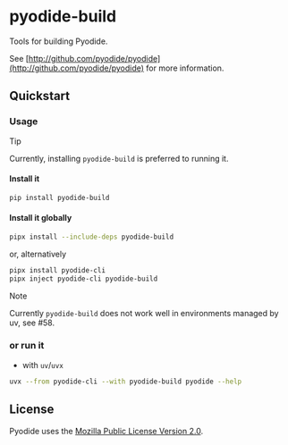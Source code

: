 # pyodide-build

Tools for building Pyodide.

See [http://github.com/pyodide/pyodide](http://github.com/pyodide/pyodide) for
more information.

## Quickstart

### Usage

> [!TIP]
> Currently, installing `pyodide-build` is preferred to running it.

#### Install it

```bash
pip install pyodide-build
```

#### Install it globally

```bash
pipx install --include-deps pyodide-build
```

or, alternatively

```bash
pipx install pyodide-cli
pipx inject pyodide-cli pyodide-build
```

> [!NOTE]
> Currently `pyodide-build` does not work well in environments managed by uv, see #58.

### or run it

- with `uv`/`uvx`

```bash
uvx --from pyodide-cli --with pyodide-build pyodide --help
```

## License

Pyodide uses the [Mozilla Public License Version
2.0](https://choosealicense.com/licenses/mpl-2.0/).
